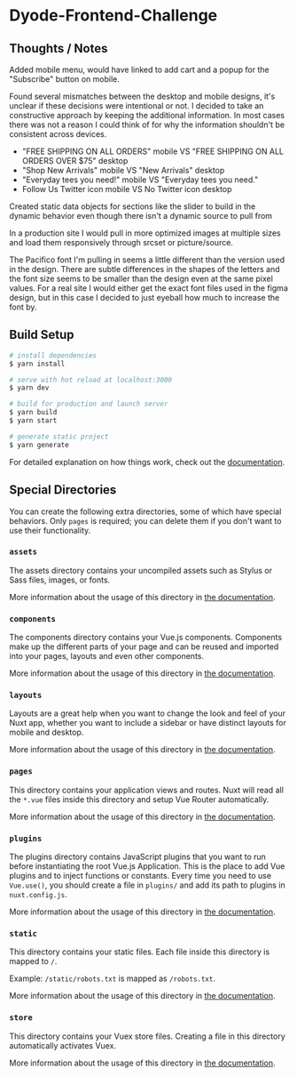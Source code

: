# Dyode-Frontend-Challenge

## Thoughts / Notes

Added mobile menu, would have linked to add cart and a popup for the "Subscribe"
button on mobile.


Found several mismatches between the desktop and mobile designs, it's unclear
if these decisions were intentional or not. I decided to take an constructive 
approach by keeping the additional information. In most cases there was not a 
reason I could think of for why the information shouldn't be consistent across
devices. 

- "FREE SHIPPING ON ALL ORDERS" mobile VS  "FREE SHIPPING ON ALL ORDERS OVER $75" desktop
- "Shop New Arrivals" mobile VS "New Arrivals" desktop 
- "Everyday tees you need!" mobile VS "Everyday tees you need."
- Follow Us Twitter icon mobile VS No Twitter icon desktop 


Created static data objects for sections like the slider to build in the dynamic
behavior even though there isn't a dynamic source to pull from


In a production site I would pull in more optimized images at multiple sizes and load them
responsively through srcset or picture/source. 


The Pacifico font I'm pulling in seems a little different than the version used 
in the design. There are subtle differences in the shapes of the letters and the
font size seems to be smaller than the design even at the same pixel values. 
For a real site I would either get the exact font files used in the figma design, 
but in this case I decided to just eyeball how much to increase the font by.



## Build Setup

```bash
# install dependencies
$ yarn install

# serve with hot reload at localhost:3000
$ yarn dev

# build for production and launch server
$ yarn build
$ yarn start

# generate static project
$ yarn generate
```

For detailed explanation on how things work, check out the [documentation](https://nuxtjs.org).

## Special Directories

You can create the following extra directories, some of which have special behaviors. Only `pages` is required; you can delete them if you don't want to use their functionality.

### `assets`

The assets directory contains your uncompiled assets such as Stylus or Sass files, images, or fonts.

More information about the usage of this directory in [the documentation](https://nuxtjs.org/docs/2.x/directory-structure/assets).

### `components`

The components directory contains your Vue.js components. Components make up the different parts of your page and can be reused and imported into your pages, layouts and even other components.

More information about the usage of this directory in [the documentation](https://nuxtjs.org/docs/2.x/directory-structure/components).

### `layouts`

Layouts are a great help when you want to change the look and feel of your Nuxt app, whether you want to include a sidebar or have distinct layouts for mobile and desktop.

More information about the usage of this directory in [the documentation](https://nuxtjs.org/docs/2.x/directory-structure/layouts).


### `pages`

This directory contains your application views and routes. Nuxt will read all the `*.vue` files inside this directory and setup Vue Router automatically.

More information about the usage of this directory in [the documentation](https://nuxtjs.org/docs/2.x/get-started/routing).

### `plugins`

The plugins directory contains JavaScript plugins that you want to run before instantiating the root Vue.js Application. This is the place to add Vue plugins and to inject functions or constants. Every time you need to use `Vue.use()`, you should create a file in `plugins/` and add its path to plugins in `nuxt.config.js`.

More information about the usage of this directory in [the documentation](https://nuxtjs.org/docs/2.x/directory-structure/plugins).

### `static`

This directory contains your static files. Each file inside this directory is mapped to `/`.

Example: `/static/robots.txt` is mapped as `/robots.txt`.

More information about the usage of this directory in [the documentation](https://nuxtjs.org/docs/2.x/directory-structure/static).

### `store`

This directory contains your Vuex store files. Creating a file in this directory automatically activates Vuex.

More information about the usage of this directory in [the documentation](https://nuxtjs.org/docs/2.x/directory-structure/store).
